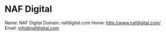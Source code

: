 
# NAF Digital

Name: NAF Digital
Domain: nafdigital.com
Home: http://www.nafdigital.com/
Email: info@nafdigital.com
